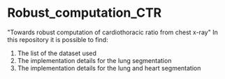 # Robust_computation_CTR
"Towards robust computation of cardiothoracic ratio from chest x-ray"
In this repository it is possible to find:
  1. The list of the dataset used
  2. The implementation details for the lung segmentation
  3. The implementation details for the lung and heart segmentation
  
